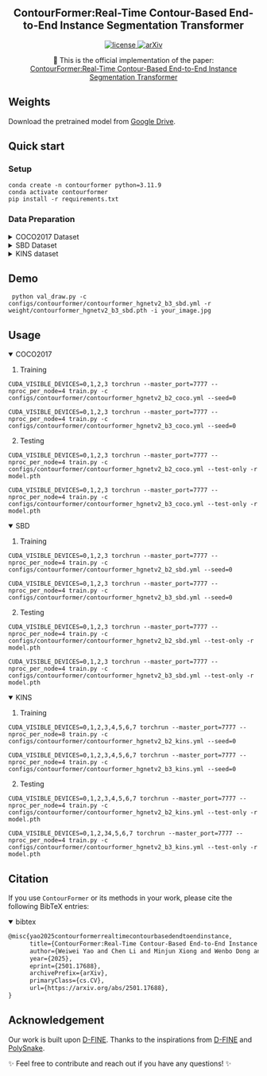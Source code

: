

<h2 align="center">
  ContourFormer:Real-Time Contour-Based End-to-End Instance Segmentation Transformer
</h2>


<p align="center">
    <a href="https://github.com/talebolano/Contourformer/blob/master/LICENSE">
        <img alt="license" src="https://img.shields.io/badge/LICENSE-Apache%202.0-blue">
    </a>
    <a href="https://arxiv.org/abs/2501.17688">
        <img alt="arXiv" src="https://img.shields.io/badge/arXiv-2501.17688-red">
    </a>
    <!-- <a href="https://github.com/talebolano/Contourformer">
        <img alt="stars" src="https://img.shields.io/github/stars/talebolano/Contourformer">
    </a> -->
</p>

<p align="center">
    📄 This is the official implementation of the paper:
    <br>
    <a href="https://arxiv.org/abs/2501.17688">ContourFormer:Real-Time Contour-Based End-to-End Instance Segmentation Transformer</a>
</p>

<!-- ## 🚀 Updates
- [x] **\[2025.02.04\]** Release ContourFormer series. -->

## Weights
Download the pretrained model from [Google Drive](https://drive.google.com/drive/folders/1w3RYsNJD8v5ax_4ymDYxPBk5hdeUGdpH?usp=drive_link).

## Quick start

### Setup

```shell
conda create -n contourformer python=3.11.9
conda activate contourformer
pip install -r requirements.txt
```


### Data Preparation

<details>
<summary> COCO2017 Dataset </summary>

1. Download COCO2017 from [OpenDataLab](https://opendatalab.com/OpenDataLab/COCO_2017) or [COCO](https://cocodataset.org/#download).
2. Modify paths in [coco_poly_detection.yml](./configs/dataset/coco_poly_detection.yml)

    ```yaml
    train_dataloader:
        img_folder: /data/COCO2017/train2017/
        ann_file: /data/COCO2017/annotations/instances_train2017.json
    val_dataloader:
        img_folder: /data/COCO2017/val2017/
        ann_file: /data/COCO2017/annotations/instances_val2017.json
    ```

</details>

<details>
<summary> SBD Dataset </summary>

1. Download COCO format SBD Dataset from [here](https://drive.google.com/file/d/12EW4frUd9wL95gjUQek9U1_BRDrGsy2Y/view?usp=sharing).

2. Modify paths in [sbd_poly_detection.yml](./configs/dataset/sbd_poly_detection.yml)

    ```yaml
    train_dataloader:
        img_folder: /data/sbd/img/
        ann_file: /data/sbd/annotations/sbd_train_instance.json
    val_dataloader:
        img_folder: /data/sbd/img/
        ann_file: /data/sbd/annotations/sbd_trainval_instance.json
    ```

</details>

<details>
<summary>KINS dataset</summary>

1. Download the Kitti dataset from the official [website](http://www.cvlibs.net/download.php?file=data_object_image_2.zip).

2. Download the annotation file instances_train.json and instances_val.json from [KINS](https://github.com/qqlu/Amodal-Instance-Segmentation-through-KINS-Dataset).

3. Organize the dataset as the following structure:
    ```
    ├── /path/to/kitti
    │   ├── testing
    │   │   ├── image_2
    │   │   ├── instances_val.json
    │   ├── training
    │   │   ├── image_2
    │   │   ├── instances_train.json
    ```

4. Modify paths in [kins_poly_detection.yml](./configs/dataset/kins_poly_detection.yml)
    ```yaml
    train_dataloader:
        img_folder: /data/kins_dataset/training/image_2/
        ann_file: /data/kins_dataset/training/instances_train.json
    val_dataloader:
        img_folder: /data/kins_dataset/testing/image_2/
        ann_file: /data/kins_dataset/testing/instances_val.json
    ```


</details>

## Demo

```
 python val_draw.py -c configs/contourformer/contourformer_hgnetv2_b3_sbd.yml -r weight/contourformer_hgnetv2_b3_sbd.pth -i your_image.jpg
```

## Usage
<details open>
<summary> COCO2017 </summary>

<!-- <summary>1. Training </summary> -->
1. Training
```shell
CUDA_VISIBLE_DEVICES=0,1,2,3 torchrun --master_port=7777 --nproc_per_node=4 train.py -c configs/contourformer/contourformer_hgnetv2_b2_coco.yml --seed=0
```

```shell
CUDA_VISIBLE_DEVICES=0,1,2,3 torchrun --master_port=7777 --nproc_per_node=4 train.py -c configs/contourformer/contourformer_hgnetv2_b3_coco.yml --seed=0
```

<!-- <summary>2. Testing </summary> -->
2. Testing
```shell
CUDA_VISIBLE_DEVICES=0,1,2,3 torchrun --master_port=7777 --nproc_per_node=4 train.py -c configs/contourformer/contourformer_hgnetv2_b2_coco.yml --test-only -r model.pth
```

```shell
CUDA_VISIBLE_DEVICES=0,1,2,3 torchrun --master_port=7777 --nproc_per_node=4 train.py -c configs/contourformer/contourformer_hgnetv2_b3_coco.yml --test-only -r model.pth
```
</details>

<details open>
<summary> SBD </summary>

<!-- <summary>1. Training </summary> -->
1. Training
```shell
CUDA_VISIBLE_DEVICES=0,1,2,3 torchrun --master_port=7777 --nproc_per_node=4 train.py -c configs/contourformer/contourformer_hgnetv2_b2_sbd.yml --seed=0
```

```shell
CUDA_VISIBLE_DEVICES=0,1,2,3 torchrun --master_port=7777 --nproc_per_node=4 train.py -c configs/contourformer/contourformer_hgnetv2_b3_sbd.yml --seed=0
```

<!-- <summary>2. Testing </summary> -->
2. Testing
```shell
CUDA_VISIBLE_DEVICES=0,1,2,3 torchrun --master_port=7777 --nproc_per_node=4 train.py -c configs/contourformer/contourformer_hgnetv2_b2_sbd.yml --test-only -r model.pth
```

```shell
CUDA_VISIBLE_DEVICES=0,1,2,3 torchrun --master_port=7777 --nproc_per_node=4 train.py -c configs/contourformer/contourformer_hgnetv2_b3_sbd.yml --test-only -r model.pth
```
</details>


<details open>
<summary> KINS </summary>

<!-- <summary>1. Training </summary> -->
1. Training
```shell
CUDA_VISIBLE_DEVICES=0,1,2,3,4,5,6,7 torchrun --master_port=7777 --nproc_per_node=8 train.py -c configs/contourformer/contourformer_hgnetv2_b2_kins.yml --seed=0
```

```shell
CUDA_VISIBLE_DEVICES=0,1,2,3,4,5,6,7 torchrun --master_port=7777 --nproc_per_node=4 train.py -c configs/contourformer/contourformer_hgnetv2_b3_kins.yml --seed=0
```

<!-- <summary>2. Testing </summary> -->
2. Testing
```shell
CUDA_VISIBLE_DEVICES=0,1,2,3,4,5,6,7 torchrun --master_port=7777 --nproc_per_node=4 train.py -c configs/contourformer/contourformer_hgnetv2_b2_kins.yml --test-only -r model.pth
```

```shell
CUDA_VISIBLE_DEVICES=0,1,2,34,5,6,7 torchrun --master_port=7777 --nproc_per_node=4 train.py -c configs/contourformer/contourformer_hgnetv2_b3_kins.yml --test-only -r model.pth
```
</details>



## Citation
If you use `ContourFormer` or its methods in your work, please cite the following BibTeX entries:
<details open>
<summary> bibtex </summary>

```latex
@misc{yao2025contourformerrealtimecontourbasedendtoendinstance,
      title={ContourFormer:Real-Time Contour-Based End-to-End Instance Segmentation Transformer}, 
      author={Weiwei Yao and Chen Li and Minjun Xiong and Wenbo Dong and Hao Chen and Xiong Xiao},
      year={2025},
      eprint={2501.17688},
      archivePrefix={arXiv},
      primaryClass={cs.CV},
      url={https://arxiv.org/abs/2501.17688}, 
}
```
</details>

## Acknowledgement
Our work is built upon [D-FINE](https://github.com/Peterande/D-FINE).
Thanks to the inspirations from [D-FINE](https://github.com/Peterande/D-FINE) and [PolySnake](https://github.com/fh2019ustc/PolySnake).

✨ Feel free to contribute and reach out if you have any questions! ✨
